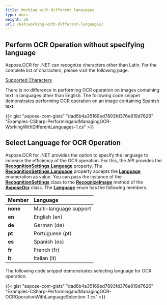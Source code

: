 ```yaml
---
title: Working with different languages
type: docs
weight: 20
url: /net/working-with-different-languages/
---
```


## Perform OCR Operation without specifying language

Aspose.OCR for .NET can recognize characters other than Latin. For the complete list of characters, please visit the following page.

[Supported Characters](/ocr/net/supported-characters/)

There is no difference in performing OCR operation on images containing text in languages other than English. The following code snippet demonstrates performing OCR operation on an image containing Spanish text.

{{< gist "aspose-com-gists" "dad6b4a35169ed7893fd376e819d7626" "Examples-CSharp-PerformingandManagingOCR-WorkingWithDifferentLanguages-1.cs" >}}

## Select Language for OCR Operation

Aspose.OCR for .NET provides the option to specify the language to increase the efficiency of the OCR operation. For this, the API provides the [**RecognitionSettings.Language**](https://apireference.aspose.com/ocr/net/aspose.ocr/recognitionsettings/properties/language) property. The [**RecognitionSettings.Language**](https://apireference.aspose.com/ocr/net/aspose.ocr/recognitionsettings/properties/language) property accepts the [**Language**](https://apireference.aspose.com/ocr/net/aspose.ocr/language) enumeration as value. You can pass the instance of the [**RecognitionSettings**](https://apireference.aspose.com/ocr/net/aspose.ocr/recognitionsettings) class to the [**RecognizeImage**](https://apireference.aspose.com/ocr/net/aspose.ocr/asposeocr/methods/recognizeimage/index) method of the [**AsposeOcr**](https://apireference.aspose.com/ocr/net/aspose.ocr/asposeocr) class. The [**Language**](https://apireference.aspose.com/ocr/net/aspose.ocr/language) enum has the following members.

|Member|Language|
| :- | :- |
|**none**|Multi-language support|
|**en**|English (en)|
|**de**|German (de)|
|**pt**|Portuguese (pt)|
|**es**|Spanish (es)|
|**fr**|French (fr)|
|**it**|Italian (it)|

The following code snippet demonstrates selecting language for OCR operation.

{{< gist "aspose-com-gists" "dad6b4a35169ed7893fd376e819d7626" "Examples-CSharp-PerformingandManagingOCR-OCROperationWithLanguageSelection-1.cs" >}}
